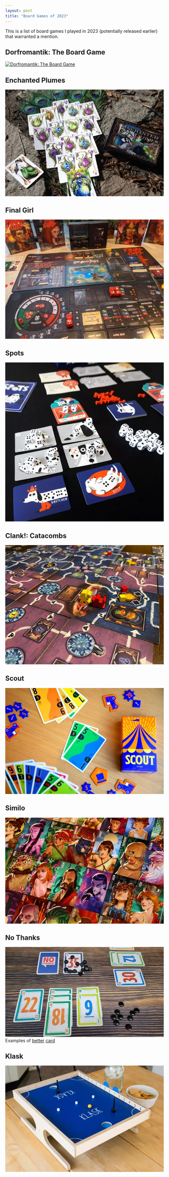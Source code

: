 ```yaml
---
layout: post
title: "Board Games of 2023"
---
```

This is a list of board games I played in 2023 (potentially released earlier) that warranted a mention. 

## Dorfromantik: The Board Game
[![Dorfromantik: The Board Game](/media/posts/dorfromantic.webp)](https://boardgamegeek.com/boardgame/370591/dorfromantik-board-game)


## Enchanted Plumes
[![Enchanted Plumes](/media/posts/enchanted-plumes.webp)](https://boardgamegeek.com/boardgame/322010/enchanted-plumes)


## Final Girl
[![Final Girl](/media/posts/final-girl.webp)](https://boardgamegeek.com/boardgame/277659/final-girl)


## Spots
[![Spots](/media/posts/spots.webp)](https://boardgamegeek.com/boardgame/372559/spots)


## Clank!: Catacombs
[![Clank!: Catacombs](/media/posts/clank-catacombs.webp)](https://boardgamegeek.com/boardgame/365717/clank-catacombs)


## Scout
[![Scout](/media/posts/scout.webp)](https://boardgamegeek.com/boardgame/291453/scout)


## Similo
[![Similo](/media/posts/similo.webp)](https://boardgamegeek.com/boardgame/268620/similo)


## No Thanks
[![No Thanks](/media/posts/no-thanks.webp)](https://boardgamegeek.com/boardgame/12942/no-thanks)
Examples of [better](https://boardgamegeek.com/image/2577105/no-thanks) [card](https://boardgamegeek.com/image/2685317/no-thanks)


## Klask
[![Klask](/media/posts/klask.webp)](https://boardgamegeek.com/boardgame/165722/klask)
